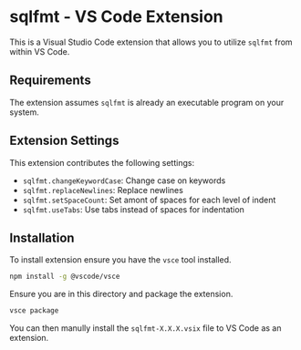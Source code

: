 # sqlfmt - VS Code Extension

This is a Visual Studio Code extension that allows you to utilize `sqlfmt` from within VS Code.

## Requirements

The extension assumes `sqlfmt` is already an executable program on your system.

## Extension Settings

This extension contributes the following settings:

- `sqlfmt.changeKeywordCase`: Change case on keywords
- `sqlfmt.replaceNewlines`: Replace newlines
- `sqlfmt.setSpaceCount`: Set amont of spaces for each level of indent
- `sqlfmt.useTabs`: Use tabs instead of spaces for indentation

## Installation

To install extension ensure you have the `vsce` tool installed.

```sh
npm install -g @vscode/vsce
```

Ensure you are in this directory and package the extension.

```sh
vsce package
```

You can then manully install the `sqlfmt-X.X.X.vsix` file to VS Code as an extension.
